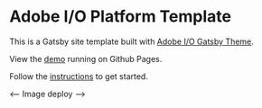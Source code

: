 # Adobe I/O Platform Template

This is a Gatsby site template built with [Adobe I/O Gatsby Theme](https://github.com/adobe/gatsby-theme-aio).

View the [demo](https://adobedocs.github.io/dev-site-platform-template/) running on Github Pages.  

Follow the [instructions](https://github.com/adobe/gatsby-theme-aio#getting-started) to get started.

<-- Image deploy -->
